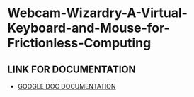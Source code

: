 # Webcam-Wizardry-A-Virtual-Keyboard-and-Mouse-for-Frictionless-Computing

## LINK FOR DOCUMENTATION
- [GOOGLE DOC DOCUMENTATION](https://docs.google.com/document/d/1cC-f0it3UZa1RAnalj8veFFe1emy_LceMRIivNrwt30/edit)

